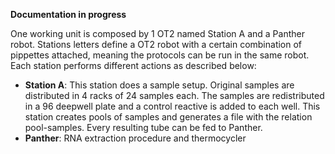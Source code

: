 **Documentation in progress**


One working unit is composed by 1 OT2 named Station A and a Panther robot.
Stations letters define a OT2 robot with a certain combination of pippettes attached, meaning the protocols can be run in the same robot. Each station performs different actions as described below:

- **Station A**: This station does a sample setup. Original samples are distributed in 4 racks of 24 samples each. The samples are redistributed in a 96 deepwell plate and a control reactive is added to each well. This station creates pools of samples and generates a file with the relation pool-samples. Every resulting tube can be fed to Panther.
- **Panther**: RNA extraction procedure and thermocycler
